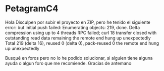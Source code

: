 # PetagramC4
Hola
Disculpen por subir el proyecto en ZIP, pero he tenido el siguiente error:
but initial push failed: Enumerating objects: 219, done. Delta compression using up to 4 threads RPC failed; curl 18 transfer closed with outstanding read data remaining the remote end hung up unexpectedly Total 219 (delta 16), reused 0 (delta 0), pack-reused 0 the remote end hung up unexpectedly




Busqué en foros pero no lo he podido solucionar, si alguien tiene alguna ayuda o algun foro que me recomiende. Gracias de antemano
